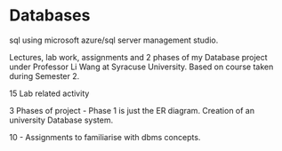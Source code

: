 # Databases
sql using microsoft azure/sql server management studio.   


Lectures, lab work, assignments and 2 phases of my Database project under Professor Li Wang at Syracuse University. 
 Based on course taken during Semester 2.


15 Lab related activity

3 Phases of project - Phase 1 is just the ER diagram. Creation of an university Database system.

10 - Assignments to familiarise with dbms concepts.

